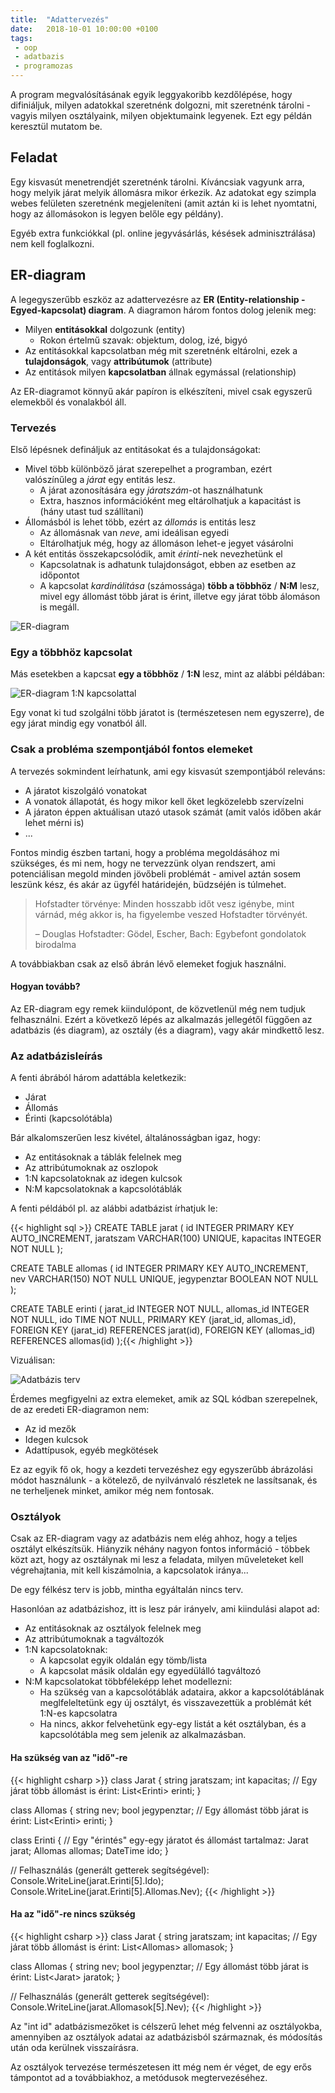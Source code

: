```yaml
---
title:  "Adattervezés"
date:   2018-10-01 10:00:00 +0100
tags:
 - oop
 - adatbazis
 - programozas
---
```


A program megvalósításának egyik leggyakoribb kezdőlépése, hogy difiniáljuk, milyen adatokkal szeretnénk dolgozni, mit szeretnénk tárolni - vagyis milyen osztályaink, milyen objektumaink legyenek. Ezt egy példán keresztül mutatom be.

## Feladat

Egy kisvasút menetrendjét szeretnénk tárolni. Kíváncsiak vagyunk arra, hogy melyik járat melyik állomásra mikor érkezik. Az adatokat egy szimpla webes felületen szeretnénk megjeleníteni (amit aztán ki is lehet nyomtatni, hogy az állomásokon is legyen belőle egy példány).

Egyéb extra funkciókkal (pl. online jegyvásárlás, késések adminisztrálása) nem kell foglalkozni.

## ER-diagram

A legegyszerűbb eszköz az adattervezésre az **ER (Entity-relationship - Egyed-kapcsolat) diagram**. A diagramon három fontos dolog jelenik meg:

* Milyen **entitásokkal** dolgozunk (entity)
  * Rokon értelmű szavak: objektum, dolog, izé, bigyó
* Az entitásokkal kapcsolatban még mit szeretnénk eltárolni, ezek a **tulajdonságok**, vagy **attribútumok** (attribute)
* Az entitások milyen **kapcsolatban** állnak egymással (relationship)

Az ER-diagramot könnyű akár papíron is elkészíteni, mivel csak egyszerű elemekből és vonalakból áll.

### Tervezés

Első lépésnek defináljuk az entitásokat és a tulajdonságokat:

* Mivel több különböző járat szerepelhet a programban, ezért valószínűleg a *járat* egy entitás lesz.
  * A járat azonosítására egy *járatszám*-ot használhatunk
  * Extra, hasznos információként meg eltárolhatjuk a kapacitást is (hány utast tud szállítani)
* Állomásból is lehet több, ezért az *állomás* is entitás lesz
  * Az állomásnak van *neve*, ami ideálisan egyedi
  * Eltárolhatjuk még, hogy az állomáson lehet-e jegyet vásárolni
* A két entitás összekapcsolódik, amit *érinti*-nek nevezhetünk el
  * Kapcsolatnak is adhatunk tulajdonságot, ebben az esetben az időpontot
  * A kapcsolat *kardinálitása* (számossága) **több a többhöz** / **N:M** lesz, mivel egy állomást több járat is érint, illetve egy járat több álomáson is megáll.

![ER-diagram](/assets/img/er.svg)

### Egy a többhöz kapcsolat

Más esetekben a kapcsat **egy a többhöz** / **1:N** lesz, mint az alábbi példában:

![ER-diagram 1:N kapcsolattal](/assets/img/er2.svg)

Egy vonat ki tud szolgálni több járatot is (természetesen nem egyszerre), de egy járat mindig egy vonatból áll.

### Csak a probléma szempontjából fontos elemeket

A tervezés sokmindent leírhatunk, ami egy kisvasút szempontjából releváns:

* A járatot kiszolgáló vonatokat
* A vonatok állapotát, és hogy mikor kell őket legközelebb szervízelni
* A járaton éppen aktuálisan utazó utasok számát (amit valós időben akár lehet mérni is)
* ...

Fontos mindig észben tartani, hogy a probléma megoldásához mi szükséges, és mi nem, hogy ne tervezzünk olyan rendszert, ami potenciálisan megold minden jövőbeli problémát - amivel aztán sosem leszünk kész, és akár az ügyfél határidején, büdzséjén is túlmehet.

> Hofstadter törvénye: Minden hosszabb időt vesz igénybe, mint várnád, még akkor is, ha figyelembe veszed Hofstadter törvényét.
>
> – Douglas Hofstadter: Gödel, Escher, Bach: Egybefont gondolatok birodalma

A továbbiakban csak az első ábrán lévő elemeket fogjuk használni.

#### Hogyan tovább?

Az ER-diagram egy remek kiindulópont, de közvetlenül még nem tudjuk felhasználni. Ezért a következő lépés az alkalmazás jellegétől függően az adatbázis (és diagram), az osztály (és a diagram), vagy akár mindkettő lesz.

### Az adatbázisleírás

A fenti ábrából három adattábla keletkezik:

* Járat
* Állomás
* Érinti (kapcsolótábla)

Bár alkalomszerűen lesz kivétel, általánosságban igaz, hogy:

* Az entitásoknak a táblák felelnek meg
* Az attribútumoknak az oszlopok
* 1:N kapcsolatoknak az idegen kulcsok
* N:M kapcsolatoknak a kapcsolótáblák

A fenti példából pl. az alábbi adatbázist írhatjuk le:

{{< highlight sql >}}
CREATE TABLE jarat (
    id INTEGER PRIMARY KEY AUTO_INCREMENT,
    jaratszam VARCHAR(100) UNIQUE,
    kapacitas INTEGER NOT NULL
);

CREATE TABLE allomas (
    id INTEGER PRIMARY KEY AUTO_INCREMENT,
    nev VARCHAR(150) NOT NULL UNIQUE,
    jegypenztar BOOLEAN NOT NULL
);

CREATE TABLE erinti (
    jarat_id INTEGER NOT NULL,
    allomas_id INTEGER NOT NULL,
    ido TIME NOT NULL,
    PRIMARY KEY (jarat_id, allomas_id),
    FOREIGN KEY (jarat_id) REFERENCES jarat(id),
    FOREIGN KEY (allomas_id) REFERENCES allomas(id)
);{{< /highlight >}}

Vizuálisan:

![Adatbázis terv](/assets/img/tervezes_db.png)

Érdemes megfigyelni az extra elemeket, amik az SQL kódban szerepelnek, de az eredeti ER-diagramon nem:

* Az id mezők
* Idegen kulcsok
* Adattípusok, egyéb megkötések

Ez az egyik fő ok, hogy a kezdeti tervezéshez egy egyszerűbb ábrázolási módot használunk - a kötelező, de nyilvánvaló részletek ne lassítsanak, és ne terheljenek minket, amikor még nem fontosak.

### Osztályok

Csak az ER-diagram vagy az adatbázis nem elég ahhoz, hogy a teljes osztályt elkészítsük. Hiányzik néhány nagyon fontos információ - többek közt azt, hogy az osztálynak mi lesz a feladata, milyen műveleteket kell végrehajtania, mit kell kiszámolnia, a kapcsolatok iránya...

De egy félkész terv is jobb, mintha egyáltalán nincs terv.

Hasonlóan az adatbázishoz, itt is lesz pár irányelv, ami kiindulási alapot ad:

* Az entitásoknak az osztályok felelnek meg
* Az attribútumoknak a tagváltozók
* 1:N kapcsolatoknak:
  * A kapcsolat egyik oldalán egy tömb/lista
  * A kapcsolat másik oldalán egy egyedülálló tagváltozó
* N:M kapcsolatokat többféleképp lehet modellezni:
  * Ha szükség van a kapcsolótáblák adataira, akkor a kapcsolótáblának meglfeleltetünk egy új osztályt, és visszavezettük a problémát két 1:N-es kapcsolatra
  * Ha nincs, akkor felvehetünk egy-egy listát a két osztályban, és a kapcsolótábla meg sem jelenik az alkalmazásban.

#### Ha szükség van az "idő"-re

{{< highlight csharp >}}
class Jarat {
    string jaratszam;
    int kapacitas;
    // Egy járat több állomást is érint:
    List&lt;Erinti> erinti;
}

class Allomas {
    string nev;
    bool jegypenztar;
    // Egy állomást több járat is érint:
    List&lt;Erinti> erinti;
}

class Erinti {
    // Egy "érintés" egy-egy járatot és állomást tartalmaz:
    Jarat jarat;
    Allomas allomas;
    DateTime ido;
}

// Felhasználás (generált getterek segítségével):
Console.WriteLine(jarat.Erinti[5].Ido);
Console.WriteLine(jarat.Erinti[5].Allomas.Nev);
{{< /highlight >}}

#### Ha az "idő"-re nincs szükség

{{< highlight csharp >}}
class Jarat {
    string jaratszam;
    int kapacitas;
    // Egy járat több állomást is érint:
    List&lt;Allomas> allomasok;
}

class Allomas {
    string nev;
    bool jegypenztar;
    // Egy állomást több járat is érint:
    List&lt;Jarat> jaratok;
}

// Felhasználás (generált getterek segítségével):
Console.WriteLine(jarat.Allomasok[5].Nev);
{{< /highlight >}}

Az "int id" adatbázismezőket is célszerű lehet még felvenni az osztályokba, amennyiben az osztályok adatai az adatbázisból származnak, és módosítás után oda kerülnek visszaírásra.

Az osztályok tervezése természetesen itt még nem ér véget, de egy erős támpontot ad a továbbiakhoz, a metódusok megtervezéséhez.
